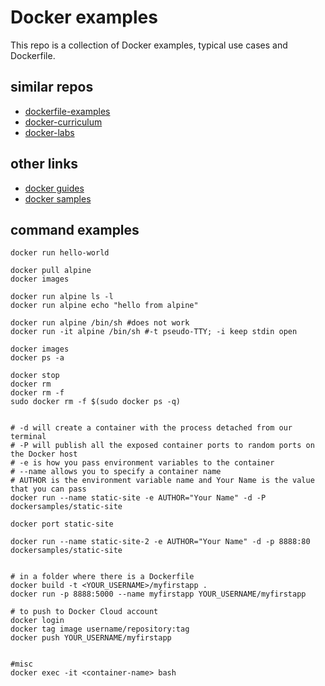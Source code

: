 # Docker examples

This repo is a collection of Docker examples, typical use cases and Dockerfile.

## similar repos

- [dockerfile-examples](https://github.com/kstaken/dockerfile-examples)
- [docker-curriculum](https://github.com/prakhar1989/docker-curriculum)
- [docker-labs](https://github.com/docker/labs)

## other links

- [docker guides](https://docs.docker.com/get-started/)
- [docker samples](https://docs.docker.com/samples/)

## command examples

	docker run hello-world
	
	docker pull alpine
	docker images

	docker run alpine ls -l
	docker run alpine echo "hello from alpine"

	docker run alpine /bin/sh #does not work
	docker run -it alpine /bin/sh #-t pseudo-TTY; -i keep stdin open
	
	docker images
	docker ps -a
	
	docker stop 
	docker rm
	docker rm -f
	sudo docker rm -f $(sudo docker ps -q)
	
	
	# -d will create a container with the process detached from our terminal
	# -P will publish all the exposed container ports to random ports on the Docker host
	# -e is how you pass environment variables to the container
	# --name allows you to specify a container name
	# AUTHOR is the environment variable name and Your Name is the value that you can pass
	docker run --name static-site -e AUTHOR="Your Name" -d -P dockersamples/static-site
	
	docker port static-site
	
	docker run --name static-site-2 -e AUTHOR="Your Name" -d -p 8888:80 dockersamples/static-site


	# in a folder where there is a Dockerfile
	docker build -t <YOUR_USERNAME>/myfirstapp .
	docker run -p 8888:5000 --name myfirstapp YOUR_USERNAME/myfirstapp
	
	# to push to Docker Cloud account
	docker login
	docker tag image username/repository:tag
	docker push YOUR_USERNAME/myfirstapp
	
	
	#misc	
	docker exec -it <container-name> bash

	

